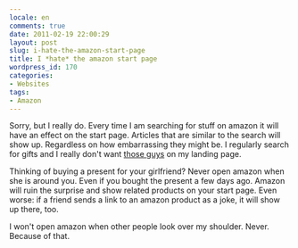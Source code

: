 ```yaml
---
locale: en
comments: true
date: 2011-02-19 22:00:29
layout: post
slug: i-hate-the-amazon-start-page
title: I *hate* the amazon start page
wordpress_id: 170
categories:
- Websites
tags:
- Amazon
---
```


Sorry, but I really do. Every time I am searching for stuff on amazon it will
have an effect on the start page. Articles that are similar to the search will
show up. Regardless on how embarrassing they might be. I regularly search for
gifts and I really don't want [those guys](http://www.amazon.de/gp/product/B00284SCYW?ie=UTF8&tag=wannawork-21&linkCode=as2&camp=1638&creative=19454&creativeASIN=B00284SCYW)
on my landing page. 

Thinking of buying a present for your girlfriend? Never open amazon when she is
around you. Even if you bought the present a few days ago. Amazon will ruin the
surprise and show related products on your start page. Even worse: if a friend
sends a link to an amazon product as a joke, it will show up there, too.

I won't open amazon when other people look over my shoulder. Never. Because of
that.
